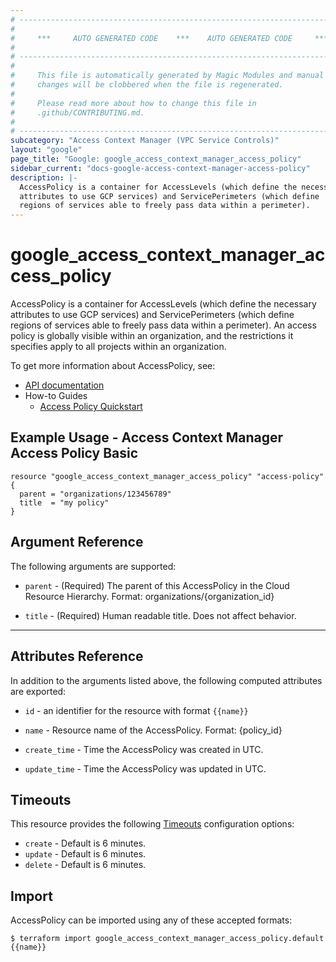 ```yaml
---
# ----------------------------------------------------------------------------
#
#     ***     AUTO GENERATED CODE    ***    AUTO GENERATED CODE     ***
#
# ----------------------------------------------------------------------------
#
#     This file is automatically generated by Magic Modules and manual
#     changes will be clobbered when the file is regenerated.
#
#     Please read more about how to change this file in
#     .github/CONTRIBUTING.md.
#
# ----------------------------------------------------------------------------
subcategory: "Access Context Manager (VPC Service Controls)"
layout: "google"
page_title: "Google: google_access_context_manager_access_policy"
sidebar_current: "docs-google-access-context-manager-access-policy"
description: |-
  AccessPolicy is a container for AccessLevels (which define the necessary
  attributes to use GCP services) and ServicePerimeters (which define
  regions of services able to freely pass data within a perimeter).
---
```


# google\_access\_context\_manager\_access\_policy

AccessPolicy is a container for AccessLevels (which define the necessary
attributes to use GCP services) and ServicePerimeters (which define
regions of services able to freely pass data within a perimeter). An
access policy is globally visible within an organization, and the
restrictions it specifies apply to all projects within an organization.


To get more information about AccessPolicy, see:

* [API documentation](https://cloud.google.com/access-context-manager/docs/reference/rest/v1/accessPolicies)
* How-to Guides
    * [Access Policy Quickstart](https://cloud.google.com/access-context-manager/docs/quickstart)

## Example Usage - Access Context Manager Access Policy Basic


```hcl
resource "google_access_context_manager_access_policy" "access-policy" {
  parent = "organizations/123456789"
  title  = "my policy"
}
```

## Argument Reference

The following arguments are supported:


* `parent` -
  (Required)
  The parent of this AccessPolicy in the Cloud Resource Hierarchy.
  Format: organizations/{organization_id}

* `title` -
  (Required)
  Human readable title. Does not affect behavior.


- - -



## Attributes Reference

In addition to the arguments listed above, the following computed attributes are exported:

* `id` - an identifier for the resource with format `{{name}}`

* `name` -
  Resource name of the AccessPolicy. Format: {policy_id}

* `create_time` -
  Time the AccessPolicy was created in UTC.

* `update_time` -
  Time the AccessPolicy was updated in UTC.


## Timeouts

This resource provides the following
[Timeouts](/docs/configuration/resources.html#timeouts) configuration options:

- `create` - Default is 6 minutes.
- `update` - Default is 6 minutes.
- `delete` - Default is 6 minutes.

## Import

AccessPolicy can be imported using any of these accepted formats:

```
$ terraform import google_access_context_manager_access_policy.default {{name}}
```
